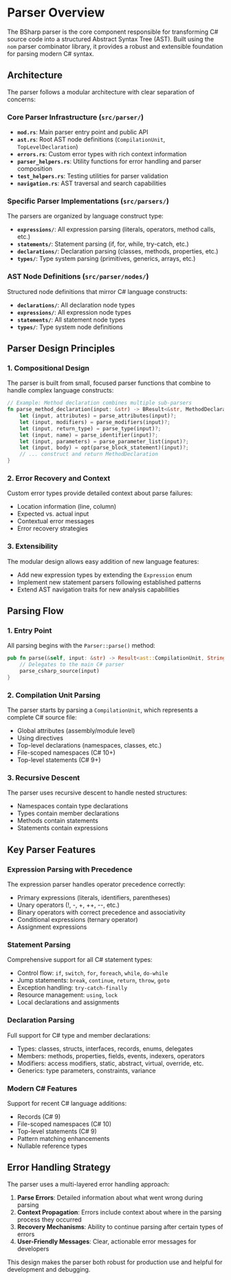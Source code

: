 
# Parser Overview

The BSharp parser is the core component responsible for transforming C# source code into a structured Abstract Syntax Tree (AST). Built using the `nom` parser combinator library, it provides a robust and extensible foundation for parsing modern C# syntax.

## Architecture

The parser follows a modular architecture with clear separation of concerns:

### Core Parser Infrastructure (`src/parser/`)

- **`mod.rs`**: Main parser entry point and public API
- **`ast.rs`**: Root AST node definitions (`CompilationUnit`, `TopLevelDeclaration`)
- **`errors.rs`**: Custom error types with rich context information
- **`parser_helpers.rs`**: Utility functions for error handling and parser composition
- **`test_helpers.rs`**: Testing utilities for parser validation
- **`navigation.rs`**: AST traversal and search capabilities

### Specific Parser Implementations (`src/parsers/`)

The parsers are organized by language construct type:

- **`expressions/`**: All expression parsing (literals, operators, method calls, etc.)
- **`statements/`**: Statement parsing (if, for, while, try-catch, etc.)
- **`declarations/`**: Declaration parsing (classes, methods, properties, etc.)
- **`types/`**: Type system parsing (primitives, generics, arrays, etc.)

### AST Node Definitions (`src/parser/nodes/`)

Structured node definitions that mirror C# language constructs:

- **`declarations/`**: All declaration node types
- **`expressions/`**: All expression node types  
- **`statements/`**: All statement node types
- **`types/`**: Type system node definitions

## Parser Design Principles

### 1. Compositional Design

The parser is built from small, focused parser functions that combine to handle complex language constructs:

```rust
// Example: Method declaration combines multiple sub-parsers
fn parse_method_declaration(input: &str) -> BResult<&str, MethodDeclaration> {
    let (input, attributes) = parse_attributes(input)?;
    let (input, modifiers) = parse_modifiers(input)?;
    let (input, return_type) = parse_type(input)?;
    let (input, name) = parse_identifier(input)?;
    let (input, parameters) = parse_parameter_list(input)?;
    let (input, body) = opt(parse_block_statement)(input)?;
    // ... construct and return MethodDeclaration
}
```

### 2. Error Recovery and Context

Custom error types provide detailed context about parse failures:

- Location information (line, column)
- Expected vs. actual input
- Contextual error messages
- Error recovery strategies

### 3. Extensibility

The modular design allows easy addition of new language features:

- Add new expression types by extending the `Expression` enum
- Implement new statement parsers following established patterns
- Extend AST navigation traits for new analysis capabilities

## Parsing Flow

### 1. Entry Point

All parsing begins with the `Parser::parse()` method:

```rust
pub fn parse(&self, input: &str) -> Result<ast::CompilationUnit, String> {
    // Delegates to the main C# parser
    parse_csharp_source(input)
}
```

### 2. Compilation Unit Parsing

The parser starts by parsing a `CompilationUnit`, which represents a complete C# source file:

- Global attributes (assembly/module level)
- Using directives
- Top-level declarations (namespaces, classes, etc.)
- File-scoped namespaces (C# 10+)
- Top-level statements (C# 9+)

### 3. Recursive Descent

The parser uses recursive descent to handle nested structures:

- Namespaces contain type declarations
- Types contain member declarations
- Methods contain statements
- Statements contain expressions

## Key Parser Features

### Expression Parsing with Precedence

The expression parser handles operator precedence correctly:

- Primary expressions (literals, identifiers, parentheses)
- Unary operators (!, -, +, ++, --, etc.)
- Binary operators with correct precedence and associativity
- Conditional expressions (ternary operator)
- Assignment expressions

### Statement Parsing

Comprehensive support for all C# statement types:

- Control flow: `if`, `switch`, `for`, `foreach`, `while`, `do-while`
- Jump statements: `break`, `continue`, `return`, `throw`, `goto`
- Exception handling: `try-catch-finally`
- Resource management: `using`, `lock`
- Local declarations and assignments

### Declaration Parsing

Full support for C# type and member declarations:

- Types: classes, structs, interfaces, records, enums, delegates
- Members: methods, properties, fields, events, indexers, operators
- Modifiers: access modifiers, static, abstract, virtual, override, etc.
- Generics: type parameters, constraints, variance

### Modern C# Features

Support for recent C# language additions:

- Records (C# 9)
- File-scoped namespaces (C# 10)
- Top-level statements (C# 9)
- Pattern matching enhancements
- Nullable reference types

## Error Handling Strategy

The parser uses a multi-layered error handling approach:

1. **Parse Errors**: Detailed information about what went wrong during parsing
2. **Context Propagation**: Errors include context about where in the parsing process they occurred
3. **Recovery Mechanisms**: Ability to continue parsing after certain types of errors
4. **User-Friendly Messages**: Clear, actionable error messages for developers

This design makes the parser both robust for production use and helpful for development and debugging.
